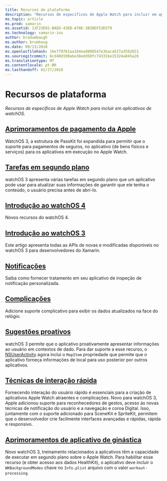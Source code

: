 ```yaml
---
title: Recursos de plataforma
description: "Recursos de específicos de Apple Watch para incluir em aplicativos de watchOS."
ms.topic: article
ms.prod: xamarin
ms.assetid: 13F23E01-BAED-43EB-A70E-3B30EF53D379
ms.technology: xamarin-ios
author: bradumbaugh
ms.author: brumbaug
ms.date: 09/13/2016
ms.openlocfilehash: 16e779761aa164ea9890547e3baca527a3592021
ms.sourcegitcommit: 6cd40d190abe38edd50fc74331be15324a845a28
ms.translationtype: MT
ms.contentlocale: pt-BR
ms.lasthandoff: 02/27/2018
---
```

# <a name="platform-features"></a>Recursos de plataforma

_Recursos de específicos de Apple Watch para incluir em aplicativos de watchOS._

## <a name="apple-pay-enhancementsioswatchosplatformapple-paymd"></a>[Aprimoramentos de pagamento da Apple](~/ios/watchos/platform/apple-pay.md)

WatchOS 3, a estrutura de PassKit foi expandida para permitir que o suporte para pagamentos de seguros, no aplicativo (de bens físicos e serviços) para os aplicativos em execução no Apple Watch.

## <a name="background-tasksioswatchosplatformbackground-tasksmd"></a>[Tarefas em segundo plano](~/ios/watchos/platform/background-tasks.md)

watchOS 3 apresenta várias tarefas em segundo plano que um aplicativo pode usar para atualizar suas informações de garantir que ele tenha o conteúdo, o usuário precisa antes de abri-lo.

## <a name="introduction-to-watchos-4introduction-to-watchos4md"></a>[Introdução ao watchOS 4](introduction-to-watchos4.md)

Novos recursos do watchOS 4.

## <a name="introduction-to-watchos-3introduction-to-watchos3indexmd"></a>[Introdução ao watchOS 3](introduction-to-watchos3/index.md)

Este artigo apresenta todas as APIs de novas e modificadas disponíveis no watchOS 3 para desenvolvedores do Xamarin.

##  <a name="notificationsnotificationsmd"></a>[Notificações](notifications.md)

Saiba como fornecer tratamento em seu aplicativo de inspeção de notificação personalizada.

##  <a name="complicationscomplicationsmd"></a>[Complicações](complications.md)

Adicione suporte complicativo para exibir os dados atualizados na face do relógio.


## <a name="proactive-suggestionsioswatchosplatformproactive-suggestionsmd"></a>[Sugestões proativos](~/ios/watchos/platform/proactive-suggestions.md)

watchOS 3 permite que o aplicativo proativamente apresentar informações ao usuário em contextos de dado. Para dar suporte a esse recurso, o [NSUserActivity](https://developer.apple.com/reference/foundation/nsuseractivity) agora inclui o `MapItem` propriedade que permite que o aplicativo forneça informações de local para uso posterior por outros aplicativos.

## <a name="quick-interaction-techniquesioswatchosplatformquick-interaction-techniquesmd"></a>[Técnicas de interação rápida](~/ios/watchos/platform/quick-interaction-techniques.md)

Fornecendo interação do usuário rápido é essenciais para a criação de aplicativos Apple Watch atraentes e complicações. Novo para watchOS 3, Apple adicionou suporte para reconhecedores de gestos, acesso às novas técnicas de notificação do usuário e a navegação e coroa Digital. Isso, juntamente com o suporte adicionado para SceneKit e SpriteKit, permitem que o desenvolvedor crie facilmente interfaces avançadas e rápidas, rápida e responsivo.

## <a name="workout-app-enhancementsioswatchosplatformworkout-appsmd"></a>[Aprimoramentos de aplicativo de ginástica](~/ios/watchos/platform/workout-apps.md)

Novo watchOS 3, treinamento relacionados a aplicativos têm a capacidade de executar em segundo plano sobre o Apple Watch. Para habilitar esse recurso (e obter acesso aos dados HealthKit), o aplicativo deve incluir o `WKBackgroundModes` chave no `Info.plist` arquivo com o valor `workout-processing`.
